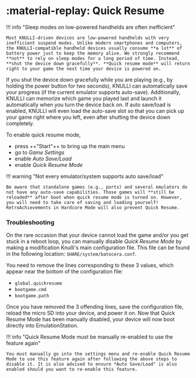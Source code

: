 # :material-replay: Quick Resume

!!! info "Sleep modes on low-powered handhelds are often inefficient"

    Most KNULLI-driven devices are low-powered handhelds with very inefficient suspend modes. Unlike modern smartphones and computers, the KNULLI-compatible handheld devices usually consume **a lot** of battery power just to keep the memory alive. We strongly recommend **not** to rely on sleep modes for a long period of time. Instead, **shut the device down gracefully**. **Quick resume mode** will return right to your game the next time your device is powered on.


If you shut the device down gracefully while you are playing (e.g., by holding the power button for two seconds), KNULLI can automatically save your progress (if the current emulator supports auto-save). Additionally, KNULLI can memorize which game you played last and launch it automatically when you turn the device back on. If auto save/load is enabled, KNULLI will even load the auto-save slot so that you can pick up your game right where you left, even after shutting the device down completely.

To enable quick resume mode,

* press ++"Start"++ to bring up the main menu
* go to *Game Settings*
* enable *Auto Save/Load*
* enable *Quick Resume Mode*

!!! warning "Not every emulator/system supports auto save/load"

    Be aware that standalone games (e.g., ports) and several emulators do not have any auto-save capabilities. Those games will **still be reloaded** after boot when quick resume mode is turned on. However, you will need to take care of saving and loading yourself! RetroAchievements in Hardcore Mode will also prevent Quick Resume.

### Troubleshooting

On the rare occasion that your device cannot load the game and/or you get stuck in a reboot loop, you can manually disable *Quick Resume Mode* by making a modification Knulli's main configuration file. This file can be found in the following location: `SHARE/system/batocera.conf`.

You need to remove the lines corresponding to these 3 values, which appear near the bottom of the configuration file:
* `global.quickresume`
* `bootgame.cmd`
* `bootgame.path`

Once you have removed the 3 offending lines, save the configuration file, reload the micro SD into your device, and power it on. Now that Quick Resume Mode has been manually disabled, your device will now boot directly into EmulationStation.

!!! info "Quick Resume Mode must be manually re-enabled to use the feature again"

    You must manually go into the settings menu and re-enable Quick Resume Mode to use this feature again after following the above steps to disable it. It is also advised to ensure *Auto Save/Load" is also enabled should you want to re-enable this feature.